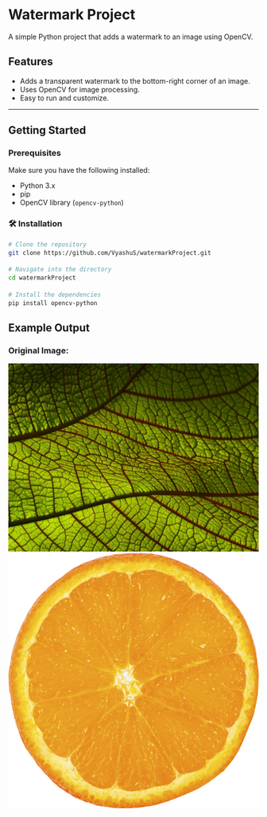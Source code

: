 #  Watermark Project

A simple Python project that adds a watermark to an image using OpenCV.

## Features

- Adds a transparent watermark to the bottom-right corner of an image.
- Uses OpenCV for image processing.
- Easy to run and customize.

---

## Getting Started

### Prerequisites

Make sure you have the following installed:

- Python 3.x
- pip
- OpenCV library (`opencv-python`)

### 🛠️ Installation

```bash
# Clone the repository
git clone https://github.com/VyashuS/watermarkProject.git

# Navigate into the directory
cd watermarkProject

# Install the dependencies
pip install opencv-python
```



## Example Output

### Original Image:

![original](leaves.jpg)
![original](logo.png)
